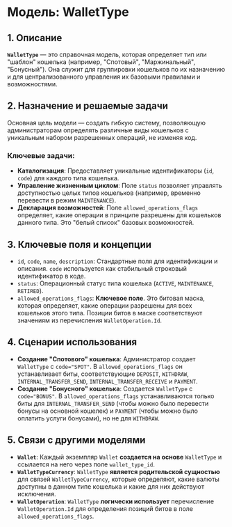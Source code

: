 # Модель: WalletType

## 1. Описание

**`WalletType`** — это справочная модель, которая определяет тип или "шаблон" кошелька (например, "Спотовый", "Маржинальный", "Бонусный"). Она служит для группировки кошельков по их назначению и для централизованного управления их базовыми правилами и возможностями.

## 2. Назначение и решаемые задачи

Основная цель модели — создать гибкую систему, позволяющую администраторам определять различные виды кошельков с уникальным набором разрешенных операций, не изменяя код.

### Ключевые задачи:
- **Каталогизация**: Предоставляет уникальные идентификаторы (`id`, `code`) для каждого типа кошелька.
- **Управление жизненным циклом**: Поле `status` позволяет управлять доступностью целых типов кошельков (например, временно перевести в режим `MAINTENANCE`).
- **Декларация возможностей**: Поле `allowed_operations_flags` определяет, какие операции в принципе разрешены для кошельков данного типа. Это "белый список" базовых возможностей.

## 3. Ключевые поля и концепции

- `id`, `code`, `name`, `description`: Стандартные поля для идентификации и описания. `code` используется как стабильный строковый идентификатор в коде.
- `status`: Операционный статус типа кошелька (`ACTIVE`, `MAINTENANCE`, `RETIRED`).
- `allowed_operations_flags`: **Ключевое поле**. Это битовая маска, которая определяет, какие операции разрешены для всех кошельков этого типа. Позиции битов в маске соответствуют значениям из перечисления `WalletOperation.Id`.

## 4. Сценарии использования

- **Создание "Спотового" кошелька**: Администратор создает `WalletType` с `code="SPOT"`. В `allowed_operations_flags` он устанавливает биты, соответствующие `DEPOSIT`, `WITHDRAW`, `INTERNAL_TRANSFER_SEND`, `INTERNAL_TRANSFER_RECEIVE` и `PAYMENT`.
- **Создание "Бонусного" кошелька**: Создается `WalletType` с `code="BONUS"`. В `allowed_operations_flags` устанавливаются только биты для `INTERNAL_TRANSFER_SEND` (чтобы можно было перевести бонусы на основной кошелек) и `PAYMENT` (чтобы можно было оплатить услуги бонусами), но не для `WITHDRAW`.

## 5. Связи с другими моделями

- **`Wallet`**: Каждый экземпляр `Wallet` **создается на основе** `WalletType` и ссылается на него через поле `wallet_type_id`.
- **`WalletTypeCurrency`**: `WalletType` **является родительской сущностью** для связей `WalletTypeCurrency`, которые определяют, какие валюты доступны в данном типе кошелька и какие для них действуют исключения.
- **`WalletOperation`**: `WalletType` **логически использует** перечисление `WalletOperation.Id` для определения позиций битов в поле `allowed_operations_flags`.